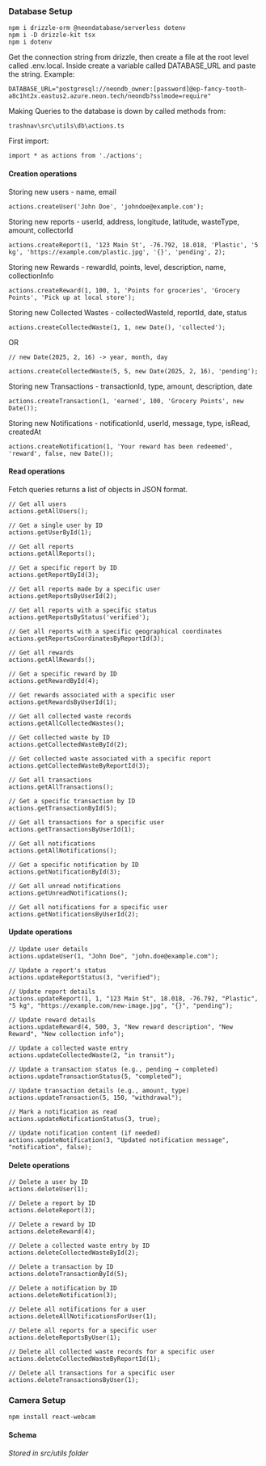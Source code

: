 ### Database Setup
```
npm i drizzle-orm @neondatabase/serverless dotenv
npm i -D drizzle-kit tsx
npm i dotenv
```

Get the connection string from drizzle, then create a file at the root level called .env.local.
Inside create a variable called DATABASE_URL and paste the string. 
Example:
```
DATABASE_URL="postgresql://neondb_owner:[password]@ep-fancy-tooth-a8c1ht2x.eastus2.azure.neon.tech/neondb?sslmode=require"
```

Making Queries to the database is down by called methods from:
```
trashnav\src\utils\db\actions.ts
```

First import:
```
import * as actions from './actions';
```

#### Creation operations
Storing new users - name, email
```
actions.createUser('John Doe', 'johndoe@example.com'); 
```

Storing new reports - userId, address, longitude, latitude, wasteType, amount, collectorId

```
actions.createReport(1, '123 Main St', -76.792, 18.018, 'Plastic', '5 kg', 'https://example.com/plastic.jpg', '{}', 'pending', 2);
```

Storing new Rewards - rewardId, points, level, description, name, collectionInfo
```
actions.createReward(1, 100, 1, 'Points for groceries', 'Grocery Points', 'Pick up at local store');
```
Storing new Collected Wastes - collectedWasteId, reportId, date, status

```
actions.createCollectedWaste(1, 1, new Date(), 'collected');
```
OR
```
// new Date(2025, 2, 16) -> year, month, day

actions.createCollectedWaste(5, 5, new Date(2025, 2, 16), 'pending');

```

Storing new Transactions - transactionId, type, amount, description, date

```
actions.createTransaction(1, 'earned', 100, 'Grocery Points', new Date());
```

Storing new Notifications - notificationId, userId, message, type, isRead, createdAt

```
actions.createNotification(1, 'Your reward has been redeemed', 'reward', false, new Date());
```

#### Read operations
Fetch queries returns a list of objects in JSON format.

```
// Get all users
actions.getAllUsers();

// Get a single user by ID
actions.getUserById(1);

// Get all reports
actions.getAllReports();

// Get a specific report by ID
actions.getReportById(3);

// Get all reports made by a specific user
actions.getReportsByUserId(2);

// Get all reports with a specific status
actions.getReportsByStatus('verified');

// Get all reports with a specific geographical coordinates
actions.getReportsCoordinatesByReportId(3);

// Get all rewards
actions.getAllRewards();

// Get a specific reward by ID
actions.getRewardById(4);

// Get rewards associated with a specific user
actions.getRewardsByUserId(1);

// Get all collected waste records
actions.getAllCollectedWastes();

// Get collected waste by ID
actions.getCollectedWasteById(2);

// Get collected waste associated with a specific report
actions.getCollectedWasteByReportId(3);

// Get all transactions
actions.getAllTransactions();

// Get a specific transaction by ID
actions.getTransactionById(5);

// Get all transactions for a specific user
actions.getTransactionsByUserId(1);

// Get all notifications
actions.getAllNotifications();

// Get a specific notification by ID
actions.getNotificationById(3);

// Get all unread notifications
actions.getUnreadNotifications();

// Get all notifications for a specific user
actions.getNotificationsByUserId(2);
```
#### Update operations
```
// Update user details
actions.updateUser(1, "John Doe", "john.doe@example.com");

// Update a report's status
actions.updateReportStatus(3, "verified");

// Update report details
actions.updateReport(1, 1, "123 Main St", 18.018, -76.792, "Plastic", "5 kg", "https://example.com/new-image.jpg", "{}", "pending");

// Update reward details
actions.updateReward(4, 500, 3, "New reward description", "New Reward", "New collection info");

// Update a collected waste entry
actions.updateCollectedWaste(2, "in transit");

// Update a transaction status (e.g., pending → completed)
actions.updateTransactionStatus(5, "completed");

// Update transaction details (e.g., amount, type)
actions.updateTransaction(5, 150, "withdrawal");

// Mark a notification as read
actions.updateNotificationStatus(3, true);

// Update notification content (if needed)
actions.updateNotification(3, "Updated notification message", "notification", false);
```
#### Delete operations
```
// Delete a user by ID
actions.deleteUser(1);

// Delete a report by ID
actions.deleteReport(3);

// Delete a reward by ID
actions.deleteReward(4);

// Delete a collected waste entry by ID
actions.deleteCollectedWasteById(2);

// Delete a transaction by ID
actions.deleteTransactionById(5);

// Delete a notification by ID
actions.deleteNotification(3);

// Delete all notifications for a user
actions.deleteAllNotificationsForUser(1);

// Delete all reports for a specific user
actions.deleteReportsByUser(1);

// Delete all collected waste records for a specific user
actions.deleteCollectedWasteByReportId(1);

// Delete all transactions for a specific user
actions.deleteTransactionsByUser(1);
```

### Camera Setup
```
npm install react-webcam
```

#### Schema
_Stored in src/utils folder_

